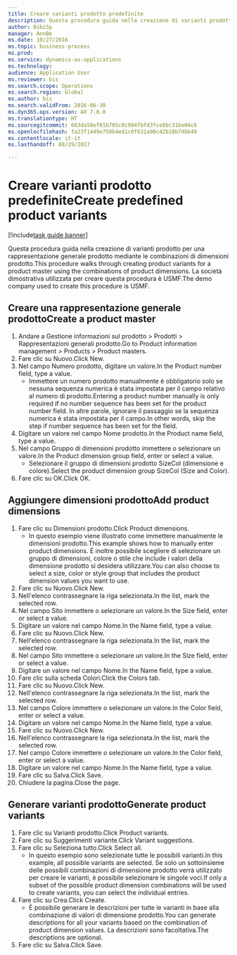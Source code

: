 ```yaml
--- 
title: Creare varianti prodotto predefinite
description: Questa procedura guida nella creazione di varianti prodotto per una rappresentazione generale prodotto mediante le combinazioni di dimensioni prodotto.
author: BibiSp
manager: AnnBe
ms.date: 10/27/2016
ms.topic: business-process
ms.prod: 
ms.service: dynamics-ax-applications
ms.technology: 
audience: Application User
ms.reviewer: bis
ms.search.scope: Operations
ms.search.region: Global
ms.author: bis
ms.search.validFrom: 2016-06-30
ms.dyn365.ops.version: AX 7.0.0
ms.translationtype: HT
ms.sourcegitcommit: 663da58ef01b705c0c984fbfd3fce8bc31be04c6
ms.openlocfilehash: fa23f1449e750b4ed1c0f631a98c42b18b7dbb40
ms.contentlocale: it-it
ms.lasthandoff: 08/29/2017

---
```

# <a name="create-predefined-product-variants"></a><span data-ttu-id="d73c3-103">Creare varianti prodotto predefinite</span><span class="sxs-lookup"><span data-stu-id="d73c3-103">Create predefined product variants</span></span>

[!include[task guide banner](../../includes/task-guide-banner.md)]

<span data-ttu-id="d73c3-104">Questa procedura guida nella creazione di varianti prodotto per una rappresentazione generale prodotto mediante le combinazioni di dimensioni prodotto.</span><span class="sxs-lookup"><span data-stu-id="d73c3-104">This procedure walks through creating product variants for a product master using the combinations of product dimensions.</span></span> <span data-ttu-id="d73c3-105">La società dimostrativa utilizzata per creare questa procedura è USMF.</span><span class="sxs-lookup"><span data-stu-id="d73c3-105">The demo company used to create this procedure is USMF.</span></span>


## <a name="create-a-product-master"></a><span data-ttu-id="d73c3-106">Creare una rappresentazione generale prodotto</span><span class="sxs-lookup"><span data-stu-id="d73c3-106">Create a product master</span></span>
1. <span data-ttu-id="d73c3-107">Andare a Gestione informazioni sul prodotto > Prodotti > Rappresentazioni generali prodotto.</span><span class="sxs-lookup"><span data-stu-id="d73c3-107">Go to Product information management > Products > Product masters.</span></span>
2. <span data-ttu-id="d73c3-108">Fare clic su Nuovo.</span><span class="sxs-lookup"><span data-stu-id="d73c3-108">Click New.</span></span>
3. <span data-ttu-id="d73c3-109">Nel campo Numero prodotto, digitare un valore.</span><span class="sxs-lookup"><span data-stu-id="d73c3-109">In the Product number field, type a value.</span></span>
    * <span data-ttu-id="d73c3-110">Immettere un numero prodotto manualmente è obbligatorio solo se nessuna sequenza numerica è stata impostata per il campo relativo al numero di prodotto.</span><span class="sxs-lookup"><span data-stu-id="d73c3-110">Entering a product number manually is only required if no number sequence has been set for the product number field.</span></span> <span data-ttu-id="d73c3-111">In altre parole, ignorare il passaggio se la sequenza numerica è stata impostata per il campo.</span><span class="sxs-lookup"><span data-stu-id="d73c3-111">In other words, skip the step if number sequence has been set for the field.</span></span>  
4. <span data-ttu-id="d73c3-112">Digitare un valore nel campo Nome prodotto.</span><span class="sxs-lookup"><span data-stu-id="d73c3-112">In the Product name field, type a value.</span></span>
5. <span data-ttu-id="d73c3-113">Nel campo Gruppo di dimensioni prodotto immettere o selezionare un valore.</span><span class="sxs-lookup"><span data-stu-id="d73c3-113">In the Product dimension group field, enter or select a value.</span></span>
    * <span data-ttu-id="d73c3-114">Selezionare il gruppo di dimensioni prodotto SizeCol (dimensione e colore).</span><span class="sxs-lookup"><span data-stu-id="d73c3-114">Select the product dimension group SizeCol (Size and Color).</span></span>  
6. <span data-ttu-id="d73c3-115">Fare clic su OK.</span><span class="sxs-lookup"><span data-stu-id="d73c3-115">Click OK.</span></span>

## <a name="add-product-dimensions"></a><span data-ttu-id="d73c3-116">Aggiungere dimensioni prodotto</span><span class="sxs-lookup"><span data-stu-id="d73c3-116">Add product dimensions</span></span>
1. <span data-ttu-id="d73c3-117">Fare clic su Dimensioni prodotto.</span><span class="sxs-lookup"><span data-stu-id="d73c3-117">Click Product dimensions.</span></span>
    * <span data-ttu-id="d73c3-118">In questo esempio viene illustrato come immettere manualmente le dimensioni prodotto.</span><span class="sxs-lookup"><span data-stu-id="d73c3-118">This example shows how to manually enter product dimensions.</span></span> <span data-ttu-id="d73c3-119">È inoltre possibile scegliere di selezionare un gruppo di dimensioni, colore o stile che include i valori della dimensione prodotto si desidera utilizzare.</span><span class="sxs-lookup"><span data-stu-id="d73c3-119">You can also choose to select a size, color or style group that includes the product dimension values you want to use.</span></span>  
2. <span data-ttu-id="d73c3-120">Fare clic su Nuovo.</span><span class="sxs-lookup"><span data-stu-id="d73c3-120">Click New.</span></span>
3. <span data-ttu-id="d73c3-121">Nell'elenco contrassegnare la riga selezionata.</span><span class="sxs-lookup"><span data-stu-id="d73c3-121">In the list, mark the selected row.</span></span>
4. <span data-ttu-id="d73c3-122">Nel campo Sito immettere o selezionare un valore.</span><span class="sxs-lookup"><span data-stu-id="d73c3-122">In the Size field, enter or select a value.</span></span>
5. <span data-ttu-id="d73c3-123">Digitare un valore nel campo Nome.</span><span class="sxs-lookup"><span data-stu-id="d73c3-123">In the Name field, type a value.</span></span>
6. <span data-ttu-id="d73c3-124">Fare clic su Nuovo.</span><span class="sxs-lookup"><span data-stu-id="d73c3-124">Click New.</span></span>
7. <span data-ttu-id="d73c3-125">Nell'elenco contrassegnare la riga selezionata.</span><span class="sxs-lookup"><span data-stu-id="d73c3-125">In the list, mark the selected row.</span></span>
8. <span data-ttu-id="d73c3-126">Nel campo Sito immettere o selezionare un valore.</span><span class="sxs-lookup"><span data-stu-id="d73c3-126">In the Size field, enter or select a value.</span></span>
9. <span data-ttu-id="d73c3-127">Digitare un valore nel campo Nome.</span><span class="sxs-lookup"><span data-stu-id="d73c3-127">In the Name field, type a value.</span></span>
10. <span data-ttu-id="d73c3-128">Fare clic sulla scheda Colori.</span><span class="sxs-lookup"><span data-stu-id="d73c3-128">Click the Colors tab.</span></span>
11. <span data-ttu-id="d73c3-129">Fare clic su Nuovo.</span><span class="sxs-lookup"><span data-stu-id="d73c3-129">Click New.</span></span>
12. <span data-ttu-id="d73c3-130">Nell'elenco contrassegnare la riga selezionata.</span><span class="sxs-lookup"><span data-stu-id="d73c3-130">In the list, mark the selected row.</span></span>
13. <span data-ttu-id="d73c3-131">Nel campo Colore immettere o selezionare un valore.</span><span class="sxs-lookup"><span data-stu-id="d73c3-131">In the Color field, enter or select a value.</span></span>
14. <span data-ttu-id="d73c3-132">Digitare un valore nel campo Nome.</span><span class="sxs-lookup"><span data-stu-id="d73c3-132">In the Name field, type a value.</span></span>
15. <span data-ttu-id="d73c3-133">Fare clic su Nuovo.</span><span class="sxs-lookup"><span data-stu-id="d73c3-133">Click New.</span></span>
16. <span data-ttu-id="d73c3-134">Nell'elenco contrassegnare la riga selezionata.</span><span class="sxs-lookup"><span data-stu-id="d73c3-134">In the list, mark the selected row.</span></span>
17. <span data-ttu-id="d73c3-135">Nel campo Colore immettere o selezionare un valore.</span><span class="sxs-lookup"><span data-stu-id="d73c3-135">In the Color field, enter or select a value.</span></span>
18. <span data-ttu-id="d73c3-136">Digitare un valore nel campo Nome.</span><span class="sxs-lookup"><span data-stu-id="d73c3-136">In the Name field, type a value.</span></span>
19. <span data-ttu-id="d73c3-137">Fare clic su Salva.</span><span class="sxs-lookup"><span data-stu-id="d73c3-137">Click Save.</span></span>
20. <span data-ttu-id="d73c3-138">Chiudere la pagina.</span><span class="sxs-lookup"><span data-stu-id="d73c3-138">Close the page.</span></span>

## <a name="generate-product-variants"></a><span data-ttu-id="d73c3-139">Generare varianti prodotto</span><span class="sxs-lookup"><span data-stu-id="d73c3-139">Generate product variants</span></span>
1. <span data-ttu-id="d73c3-140">Fare clic su Varianti prodotto.</span><span class="sxs-lookup"><span data-stu-id="d73c3-140">Click Product variants.</span></span>
2. <span data-ttu-id="d73c3-141">Fare clic su Suggerimenti variante.</span><span class="sxs-lookup"><span data-stu-id="d73c3-141">Click Variant suggestions.</span></span>
3. <span data-ttu-id="d73c3-142">Fare clic su Seleziona tutto.</span><span class="sxs-lookup"><span data-stu-id="d73c3-142">Click Select all.</span></span>
    * <span data-ttu-id="d73c3-143">In questo esempio sono selezionate tutte le possibili varianti.</span><span class="sxs-lookup"><span data-stu-id="d73c3-143">In this example, all possible variants are selected.</span></span> <span data-ttu-id="d73c3-144">Se solo un sottoinsieme delle possibili combinazioni di dimensione prodotto verrà utilizzato per creare le varianti, è possibile selezionare le singole voci.</span><span class="sxs-lookup"><span data-stu-id="d73c3-144">If only a subset of the possible product dimension combinations will be used to create variants, you can select the individual entries.</span></span>  
4. <span data-ttu-id="d73c3-145">Fare clic su Crea.</span><span class="sxs-lookup"><span data-stu-id="d73c3-145">Click Create.</span></span>
    * <span data-ttu-id="d73c3-146">È possibile generare le descrizioni per tutte le varianti in base alla combinazione di valori di dimensione prodotto.</span><span class="sxs-lookup"><span data-stu-id="d73c3-146">You can generate descriptions for all your variants based on the combination of product dimension values.</span></span> <span data-ttu-id="d73c3-147">La descrizioni sono facoltativa.</span><span class="sxs-lookup"><span data-stu-id="d73c3-147">The descriptions are optional.</span></span>  
5. <span data-ttu-id="d73c3-148">Fare clic su Salva.</span><span class="sxs-lookup"><span data-stu-id="d73c3-148">Click Save.</span></span>


